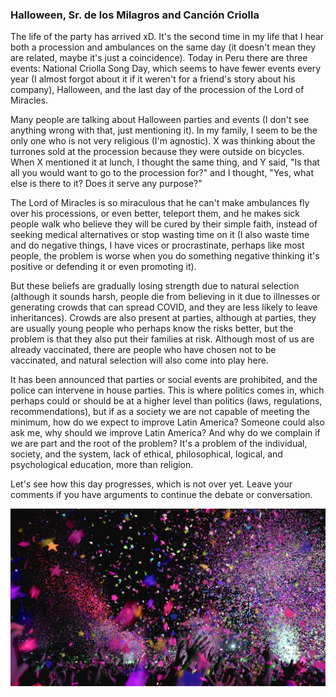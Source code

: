 <h3 class="center-align blue-text text-darken-3">
Halloween, Sr. de los Milagros and Canción Criolla
</h3>

The life of the party has arrived xD. It's the second time in my life that I hear both a procession and ambulances on the same day (it doesn't mean they are related, maybe it's just a coincidence). Today in Peru there are three events: National Criolla Song Day, which seems to have fewer events every year (I almost forgot about it if it weren't for a friend's story about his company), Halloween, and the last day of the procession of the Lord of Miracles.

Many people are talking about Halloween parties and events (I don't see anything wrong with that, just mentioning it). In my family, I seem to be the only one who is not very religious (I'm agnostic). X was thinking about the turrones sold at the procession because they were outside on bicycles. When X mentioned it at lunch, I thought the same thing, and Y said, "Is that all you would want to go to the procession for?" and I thought, "Yes, what else is there to it? Does it serve any purpose?"

The Lord of Miracles is so miraculous that he can't make ambulances fly over his processions, or even better, teleport them, and he makes sick people walk who believe they will be cured by their simple faith, instead of seeking medical alternatives or stop wasting time on it (I also waste time and do negative things, I have vices or procrastinate, perhaps like most people, the problem is worse when you do something negative thinking it's positive or defending it or even promoting it).

But these beliefs are gradually losing strength due to natural selection (although it sounds harsh, people die from believing in it due to illnesses or generating crowds that can spread COVID, and they are less likely to leave inheritances). Crowds are also present at parties, although at parties, they are usually young people who perhaps know the risks better, but the problem is that they also put their families at risk. Although most of us are already vaccinated, there are people who have chosen not to be vaccinated, and natural selection will also come into play here.

It has been announced that parties or social events are prohibited, and the police can intervene in house parties. This is where politics comes in, which perhaps could or should be at a higher level than politics (laws, regulations, recommendations), but if as a society we are not capable of meeting the minimum, how do we expect to improve Latin America? Someone could also ask me, why should we improve Latin America? And why do we complain if we are part and the root of the problem? It's a problem of the individual, society, and the system, lack of ethical, philosophical, logical, and psychological education, more than religion.

Let's see how this day progresses, which is not over yet. Leave your comments if you have arguments to continue the debate or conversation.

<img class="responsive-img" decoding="async" loading="lazy" src="/img/SS/Blogs/fiesta.jpg" alt="Pulverized pica pica, representing celebration">